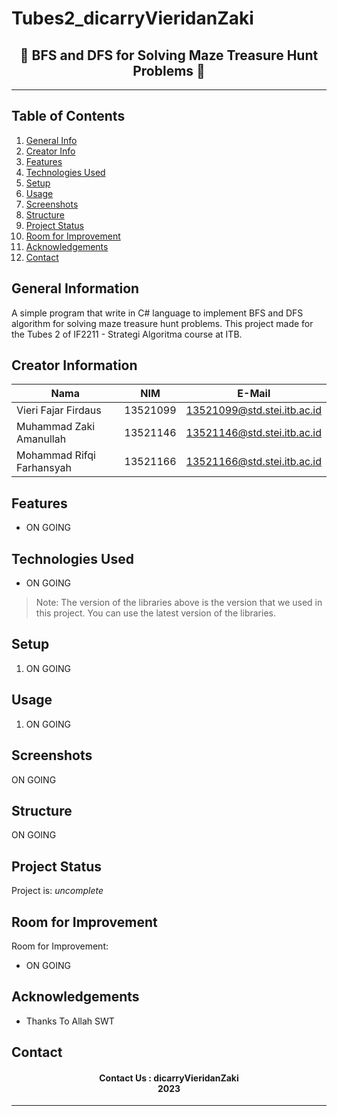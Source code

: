 # Tubes2_dicarryVieridanZaki
<h2 align="center">
📱 BFS and DFS for Solving Maze Treasure Hunt Problems 📱<br/>
</h2>
<hr>

## Table of Contents
1. [General Info](#general-information)
2. [Creator Info](#creator-information)
3. [Features](#features)
4. [Technologies Used](#technologies-used)
5. [Setup](#setup)
6. [Usage](#usage)
7. [Screenshots](#screenshots)
7. [Structure](#structure)
8. [Project Status](#project-status)
9. [Room for Improvement](#room-for-improvement)
10. [Acknowledgements](#acknowledgements)
11. [Contact](#contact)

<a name="general-information"></a>

## General Information
A simple program that write in C# language to implement BFS and DFS algorithm for solving maze treasure hunt problems. This project made for the Tubes 2 of IF2211 - Strategi Algoritma course at ITB.

<a name="creator-information"></a>

## Creator Information

| Nama                        | NIM      | E-Mail                      |
| --------------------------- | -------- | --------------------------- |
| Vieri Fajar Firdaus         | 13521099 | 13521099@std.stei.itb.ac.id |
| Muhammad Zaki Amanullah     | 13521146 | 13521146@std.stei.itb.ac.id |
| Mohammad Rifqi Farhansyah   | 13521166 | 13521166@std.stei.itb.ac.id |

<a name="features"></a>

## Features
- ON GOING

<a name="technologies-used"></a>

## Technologies Used
- ON GOING

> Note: The version of the libraries above is the version that we used in this project. You can use the latest version of the libraries.

<a name="setup"></a>

## Setup
1. ON GOING

<a name="usage"></a>

## Usage
1. ON GOING


<a name="screenshots"></a>

## Screenshots
ON GOING

<a name="structure"></a>

## Structure
ON GOING

<a name="project-status">

## Project Status
Project is: _uncomplete_

<a name="room-for-improvement">

## Room for Improvement
Room for Improvement:
- ON GOING

<a name="acknowledgements">

## Acknowledgements
- Thanks To Allah SWT

<a name="contact"></a>

## Contact
<h4 align="center">
  Contact Us : dicarryVieridanZaki<br/>
  2023
</h4>
<hr>
